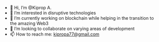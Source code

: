 - 👋 Hi, I’m @Kiprop A.
- 👀 I’m interested in disruptive technologies
- 🌱 I’m currently working on blockchain while helping in the transition to the amazing Web3
- 💞️ I’m looking to collaborate on varying areas of development 
- 📫 How to reach me: kipropa77@gmail.com

<!---
Kipropa/Kipropa is a ✨ special ✨ repository because its `README.md` (this file) appears on your GitHub profile.
You can click the Preview link to take a look at your changes.
--->
